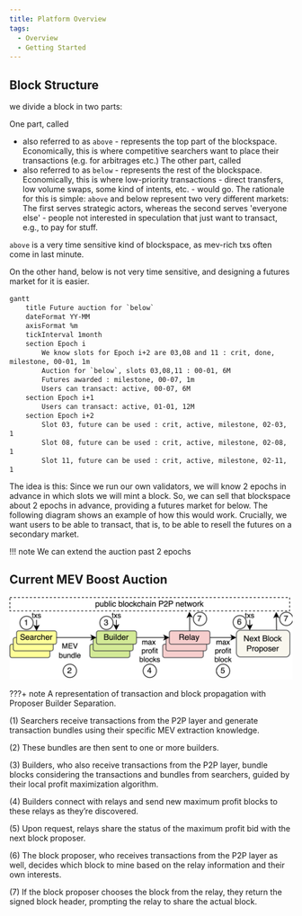 ```yaml
---
title: Platform Overview
tags:
  - Overview
  - Getting Started
---
```



## Block Structure

we divide a block in two parts:

One part, called

- also referred to as `above` - represents the top part of the blockspace. Economically, this is
  where competitive searchers want to place their transactions (e.g. for arbitrages etc.) The other
  part, called
- also referred to as `below` - represents the rest of the blockspace. Economically, this is where
  low-priority transactions - direct transfers, low volume swaps, some kind of intents, etc. - would
  go. The rationale for this is simple: `above` and below represent two very different markets: The
  first serves strategic actors, whereas the second serves 'everyone else' - people not interested
  in speculation that just want to transact, e.g., to pay for stuff.

`above` is a very time sensitive kind of blockspace, as mev-rich txs often come in last minute.

On the other hand, below is not very time sensitive, and designing a futures market for it is
easier.

```mermaid
gantt
    title Future auction for `below`
    dateFormat YY-MM
    axisFormat %m
    tickInterval 1month
    section Epoch i
        We know slots for Epoch i+2 are 03,08 and 11 : crit, done, milestone, 00-01, 1m
        Auction for `below`, slots 03,08,11 : 00-01, 6M
        Futures awarded : milestone, 00-07, 1m
        Users can transact: active, 00-07, 6M
    section Epoch i+1
        Users can transact: active, 01-01, 12M
    section Epoch i+2
        Slot 03, future can be used : crit, active, milestone, 02-03, 1
        Slot 08, future can be used : crit, active, milestone, 02-08, 1
        Slot 11, future can be used : crit, active, milestone, 02-11, 1
```


The idea is this: Since we run our own validators, we will know 2 epochs in advance in which slots we will mint a block. So, we can sell that blockspace about 2 epochs in advance, providing a futures market for below. The following diagram shows an example of how this would work. Crucially, we want users to be able to transact, that is, to be able to resell the futures on a secondary market.

!!! note
  We can extend the auction past 2 epochs


## Current MEV Boost Auction

![MEV Boost Design](/docs/assets/images/mev_boost_overview.png)

???+ note
  A representation of transaction and block propagation with Proposer Builder Separation.

(1) Searchers receive transactions from the P2P layer and generate transaction bundles using their specific MEV extraction knowledge. 

(2) These bundles are then sent to one or more builders.

(3) Builders, who also receive transactions from the P2P layer, bundle blocks considering the transactions and bundles from searchers, guided by their local profit maximization algorithm. 

(4) Builders connect with relays and send new maximum profit blocks to these relays as they’re discovered. 

(5) Upon request, relays share the status of the maximum profit bid with the next block proposer. 

(6) The block proposer, who receives transactions from the P2P layer as well, decides which block to mine based on the relay information and their own interests. 

(7) If the block proposer chooses the block from the relay, they return the signed block header, prompting the relay
to share the actual block. 